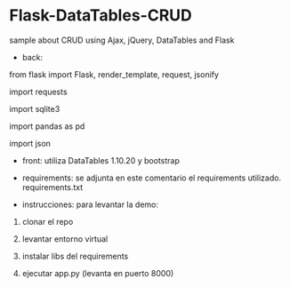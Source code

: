 # Flask-DataTables-CRUD
sample about CRUD using Ajax, jQuery, DataTables and Flask

- back:

from flask import Flask, render_template, request, jsonify

import requests

import sqlite3

import pandas as pd

import  json

- front:
utiliza DataTables 1.10.20 y bootstrap

- requirements:
se adjunta en este comentario el requirements utilizado.
requirements.txt

- instrucciones:
para levantar la demo:

1. clonar el repo

2. levantar entorno virtual

3. instalar libs del requirements

4. ejecutar app.py (levanta en puerto 8000)
